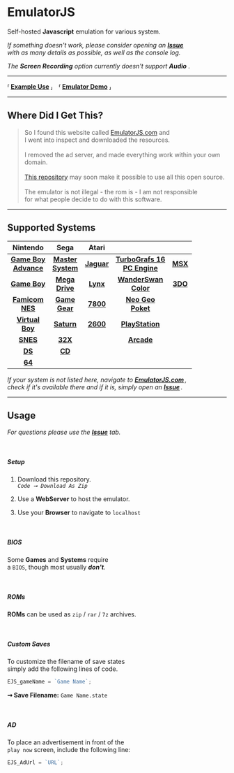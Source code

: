 
# EmulatorJS

Self-hosted **Javascript** emulation for various system.

*If something doesn't work, please consider opening an* ***[Issue]*** <br>
*with as many details as possible, as well as the console log.*

*The* ***Screen Recording*** *option currently doesn't support* ***Audio*** *.*

---

**⸢ [Example Use] ⸥ ⸢ [Emulator Demo] ⸥**

---

## Where Did I Get This?

> So I found this website called [EmulatorJS.com][EJS] and <br>
> I went into inspect and downloaded the resources.<br>
> <br>
> I removed the ad server, and made everything work within your own domain.<br>
> <br>
> [This repository] may soon make it possible to use all this open source.<br>
> <br>
> The emulator is not illegal - the rom is - I am not responsible <br>
> for what people decide to do with this software.

---

## Supported Systems

| Nintendo | Sega | Atari |   |   |
|:--------:|:----:|:-----:|:-:|:-:|
| **[Game Boy<br>Advance][Nintendo Game Boy Advance]** | **[Master<br>System][Sega Master System]** | **[Jaguar][Atari Jaguar]** | **[TurboGrafs 16<br>PC Engine][TurboGrafs-16 / PC Engine]** | **[MSX]**
| **[Game Boy][Nintendo Game Boy]** | **[Mega<br>Drive][Sega Mega Drive]** | **[Lynx][Atari Lynx]** | **[WanderSwan<br>Color][WanderSwan / Color]** | **[3DO]**
| **[Famicom <br> NES][NES / Famicom]** | **[Game<br>Gear][Sega Game Gear]** | **[7800][Atari 7800]** | **[Neo Geo<br>Poket][Neo Geo Poket]**
| **[Virtual<br>Boy][Virtual Boy]** | **[Saturn][Sega Saturn]** | **[2600][Atari 2600]** | **[PlayStation]**
| **[SNES]** | **[32X][Sega 32X]** | | **[Arcade]**
| **[DS][Nintendo DS]** | **[CD][Sega CD]** |
| **[64][Nintendo 64]**

*If your system is not listed here, navigate to* ***[EmulatorJS.com][EJS]*** *,* <br>
*check if it's available there and if it is, simply open an* ***[Issue]*** *.*

---

## Usage

*For questions please use the* ***[Issue]*** *tab.*

<br>

##### Setup

1. Download this repository.<br>
    *`Code ➞ Download As Zip`*

2. Use a **WebServer** to host the emulator.

3. Use your **Browser** to navigate to `localhost`

<br>

##### BIOS

Some **Games** and **Systems** require <br>
a `BIOS`, though most usually ***don't***.

<br>

##### ROMs

**ROMs** can be used as `zip` / `rar` / `7z` archives.

<br>

##### Custom Saves

To customize the filename of save states <br>
simply add the following lines of code.

```js
EJS_gameName = `Game Name`;
```

**➞ Save Filename:** `Game Name.state`

<br>

##### AD

To place an advertisement in front of the <br>
`play now` screen, include the following line:

```js
EJS_AdUrl = `URL`;
```

<!----------------------------------------------------------------------------->

[Example Use]: https://coldcast.org/games/1/Super-Mario-Bros
[Emulator Demo]: https://ethanaobrien.github.io/emulatorjs/

[Issue]: https://github.com/ethanaobrien/emulatorjs/issues
[This repository]: https://github.com/linuxserver/emulatorjs

[EJS]: https://www.emulatorjs.com/

[NES / Famicom]: docs/NES-Famicom.md
[SNES]: docs/SNES.md
[Nintendo 64]: docs/Nintendo%2064.md
[Nintendo Game Boy]: docs/Nintendo%20Game%20Boy.md
[Nintendo Game Boy Advance]: docs/Nintendo%20Game%20Boy%20Advance.md
[Nintendo DS]: docs/Nintendo%20DS.md
[PlayStation]: docs/PlayStation.md
[Virtual Boy]: docs/Virtual%20Boy.md
[Sega Mega Drive]: docs/Sega%20Mega%20Drive.md
[Sega Master System]: docs/Sega%20Master%20System.md
[Sega CD]: docs/Sega%20CD.md
[Atari Lynx]: docs/Atari%20Lynx.md
[MSX]: docs/MSX.md
[3DO]: docs/3DO.md
[Sega 32X]: docs/Sega%2032X.md
[Atari Jaguar]: docs/Atari%20Jaguar.md
[Neo Geo Poket]: docs/Neo%20Geo%20Poket.md
[Sega Game Gear]: docs/Sega%20Game%20Gear.md
[Sega Saturn]: docs/Sega%20Saturn.md
[Atari 7800]: docs/Atari%207800.md
[WanderSwan / Color]: docs/WanderSwan-Color.md
[TurboGrafs-16 / PC Engine]: docs/TurboGrafs%2016-PC%20Engine.md
[Arcade]: docs/Arcade.md
[Atari 2600]: docs/Atari%202600.md
